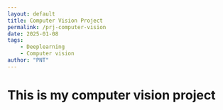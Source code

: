 ```yaml
---
layout: default
title: Computer Vision Project
permalink: /prj-computer-vision
date: 2025-01-08
tags:
    - Deeplearning
    - Computer vision
author: "PNT"
---
```


# This is my computer vision project